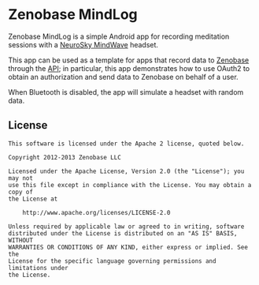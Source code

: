 Zenobase MindLog
================

Zenobase MindLog is a simple Android app for recording meditation sessions with a 
[NeuroSky MindWave](http://www.neurosky.com/Products/MindWave.aspx) headset. 

This app can be used as a template for apps that record data to [Zenobase](https://zenobase.com/) through the 
[API](https://zenobase.com/#/api/); in particular, this app demonstrates how to use OAuth2 to obtain an authorization 
and send data to Zenobase on behalf of a user.

When Bluetooth is disabled, the app will simulate a headset with random data.


License
-------

```
This software is licensed under the Apache 2 license, quoted below.

Copyright 2012-2013 Zenobase LLC

Licensed under the Apache License, Version 2.0 (the "License"); you may not
use this file except in compliance with the License. You may obtain a copy of
the License at

    http://www.apache.org/licenses/LICENSE-2.0

Unless required by applicable law or agreed to in writing, software
distributed under the License is distributed on an "AS IS" BASIS, WITHOUT
WARRANTIES OR CONDITIONS OF ANY KIND, either express or implied. See the
License for the specific language governing permissions and limitations under
the License.
```

